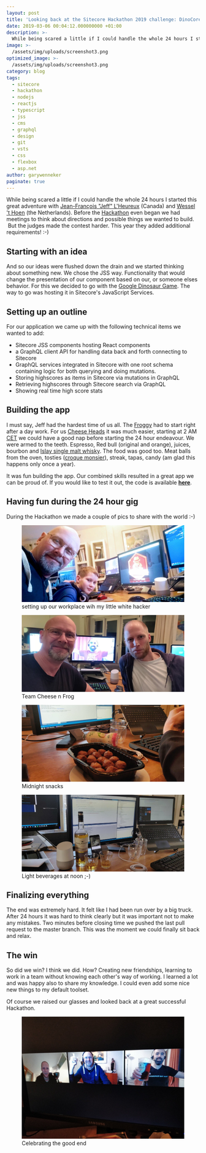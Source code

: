 ```yaml
---
layout: post
title: 'Looking back at the Sitecore Hackathon 2019 challenge: DinoCore'
date: 2019-03-06 00:04:12.000000000 +01:00
description: >-
  While being scared a little if I could handle the whole 24 hours I started this great adventure with Jean-François &quot;Jeff&quot; L&#x27;Heureux (Canada) and Wessel &#x27;t Hoen (the Netherlands). Before the Hackathon even began we had meetings to think about directions and possible things we wanted to build.
image: >-
  /assets/img/uploads/screenshot3.png
optimized_image: >-
  /assets/img/uploads/screenshot3.png
category: blog
tags:
  - sitecore
  - hackathon
  - nodejs
  - reactjs
  - typescript
  - jss
  - cms
  - graphql
  - design
  - git
  - vsts
  - css
  - flexbox
  - asp.net
author: garywenneker
paginate: true
---
```

<p>While being scared a little if I could handle the whole 24 hours I started this great adventure with <a href="https://ca.linkedin.com/in/jflheureux">Jean-François "Jeff" L'Heureux</a> (Canada) and <a href="https://nl.linkedin.com/in/wessel-t-hoen-76818519">Wessel 't Hoen</a> (the Netherlands). Before the <a href="http://www.sitecorehackathon.org/sitecore-hackathon-2019/">Hackathon</a> even began we had meetings to think about directions and possible things we wanted to build.  But the judges made the contest harder. This year they added additional requirements! :-)</p><p></p><h2 id="starting-with-an-idea">Starting with an idea</h2><p>And so our ideas were flushed down the drain and we started thinking about something new. We chose the JSS way. Functionality that would change the presentation of our component based on our, or someone elses behavior. For this we decided to go with the <a href="https://chromedino.com/">Google Dinosaur Game</a>. The way to go was hosting it in Sitecore's JavaScript Services.</p><p></p><h2 id="setting-up-an-outline">Setting up an outline</h2><p>For our application we came up with the following technical items we wanted to add:</p><ul>
<li>Sitecore JSS components hosting React components</li>
<li>a GraphQL client API for handling data back and forth connecting to Sitecore</li>
<li>GraphQL services integrated in Sitecore with one root schema containing logic for both querying and doing mutations.</li>
<li>Storing highscores as items in Sitecore via mutations in GraphQL</li>
<li>Retrieving highscores through Sitecore search via GraphQL</li>
<li>Showing real time high score stats</li>
</ul>
<p></p><h2 id="building-the-app">Building the app</h2><p>I must say, Jeff had the hardest time of us all. The <a href="https://www.quora.com/Why-are-the-French-called-frogs">Froggy</a> had to start right after a day work. For us <a href="https://www.urbandictionary.com/define.php?term=Kaaskop">Cheese Heads</a> it was much easier, starting at 2 AM <a href="https://time.is/nl/CET">CET</a> we could have a good nap before starting the 24 hour endeavour. We were armed to the teeth. Espresso, Red bull (original and orange), juices, bourbon and <a href="https://en.wikipedia.org/wiki/Islay_whisky">Islay single malt whisky</a>. The food was good too. Meat balls from the oven, tosties (<a href="https://en.wikipedia.org/wiki/Croque_monsieur">croque monsier</a>), streak, tapas, candy (am glad this happens only once a year).</p><p>It was fun building the app. Our combined skills resulted in a great app we can be proud of. If you would like to test it out, the code is available <a href="https://github.com/Sitecore-Hackathon/2019-Cheese-n-Frog"><strong>here</strong></a>.</p><p></p><h2 id="having-fun-during-the-24-hour-gig">Having fun during the 24 hour gig</h2><p>During the Hackathon we made a couple of pics to share with the world :-)</p><figure class="kg-image-card kg-width-wide"><img src="/assets/img/uploads/2019/03/53454921_2319498851670944_6032756551960231936_n.jpg" class="kg-image"><figcaption>setting up our workplace wih my little white hacker</figcaption></figure><figure class="kg-image-card kg-width-wide"><img src="/assets/img/uploads/2019/03/53238228_432039194216075_810252181755133952_n.jpg" class="kg-image"><figcaption>Team Cheese n Frog</figcaption></figure><figure class="kg-image-card kg-width-wide"><img src="/assets/img/uploads/2019/03/53886057_1009188145957078_1519079277750910976_n.jpg" class="kg-image"><figcaption>Midnight snacks</figcaption></figure><figure class="kg-image-card kg-width-wide"><img src="/assets/img/uploads/2019/03/53313391_256546531902355_3141501507367600128_n.jpg" class="kg-image"><figcaption>Light beverages at noon ;-)</figcaption></figure><p></p><h2 id="finalizing-everything">Finalizing everything</h2><p>The end was extremely hard. It felt like I had been run over by a big truck. After 24 hours it was hard to think clearly but it was important not to make any mistakes. Two minutes before closing time we pushed the last pull request to the master branch. This was the moment we could finally sit back and relax. </p><p></p><h2 id="the-win">The win</h2><p>So did we win? I think we did. How? Creating new friendships, learning to work in a team without knowing each other's way of working. I learned a lot and was happy also to share my knowledge. I could even add some nice new things to my default toolset.</p><p>Of course we raised our glasses and looked back at a great successful Hackathon.</p><figure class="kg-image-card kg-width-full"><img src="/assets/img/uploads/2019/03/D0sjXzQWsAIjZVI--1-.jpg" class="kg-image"><figcaption>Celebrating the good end</figcaption></figure><p></p>

